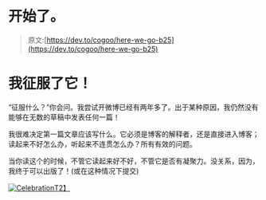 # 开始了。

> 原文:[https://dev.to/cogoo/here-we-go-b25](https://dev.to/cogoo/here-we-go-b25)

# [](#i-have-conquered-it)我征服了它！

“征服什么？”你会问。我尝试开微博已经有两年多了。出于某种原因，我仍然没有能够在无数的草稿中发表任何一篇！

我很难决定第一篇文章应该写什么。它必须是博客的解释者，还是直接进入博客；读起来不好怎么办，听起来不连贯怎么办？所有有效的问题。

当你读这个的时候，不管它读起来好不好，不管它是否有凝聚力。没关系，因为，我终于可以出版了！(或在这种情况下提交)

[![Celebration](../Images/c99035398a7649beb63dd53091bf5bb2.png)T2】](https://i.giphy.com/media/t3DDmrHb2jSQE/giphy.gif)